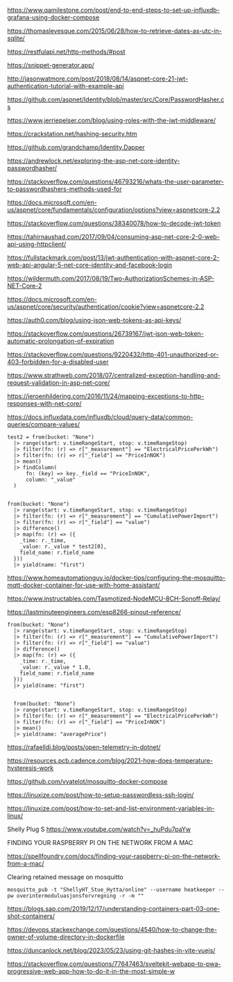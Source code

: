 https://www.qamilestone.com/post/end-to-end-steps-to-set-up-influxdb-grafana-using-docker-compose

https://thomaslevesque.com/2015/06/28/how-to-retrieve-dates-as-utc-in-sqlite/

https://restfulapi.net/http-methods/#post

https://snippet-generator.app/

http://jasonwatmore.com/post/2018/08/14/aspnet-core-21-jwt-authentication-tutorial-with-example-api

https://github.com/aspnet/Identity/blob/master/src/Core/PasswordHasher.cs

https://www.jerriepelser.com/blog/using-roles-with-the-jwt-middleware/

https://crackstation.net/hashing-security.htm

https://github.com/grandchamp/Identity.Dapper

https://andrewlock.net/exploring-the-asp-net-core-identity-passwordhasher/

https://stackoverflow.com/questions/46793216/whats-the-user-parameter-to-passwordhashers-methods-used-for

https://docs.microsoft.com/en-us/aspnet/core/fundamentals/configuration/options?view=aspnetcore-2.2

https://stackoverflow.com/questions/38340078/how-to-decode-jwt-token

https://tahirnaushad.com/2017/09/04/consuming-asp-net-core-2-0-web-api-using-httpclient/

https://fullstackmark.com/post/13/jwt-authentication-with-aspnet-core-2-web-api-angular-5-net-core-identity-and-facebook-login

https://wildermuth.com/2017/08/19/Two-AuthorizationSchemes-in-ASP-NET-Core-2

https://docs.microsoft.com/en-us/aspnet/core/security/authentication/cookie?view=aspnetcore-2.2

https://auth0.com/blog/using-json-web-tokens-as-api-keys/

https://stackoverflow.com/questions/26739167/jwt-json-web-token-automatic-prolongation-of-expiration

https://stackoverflow.com/questions/9220432/http-401-unauthorized-or-403-forbidden-for-a-disabled-user

https://www.strathweb.com/2018/07/centralized-exception-handling-and-request-validation-in-asp-net-core/

https://jeroenhildering.com/2016/11/24/mapping-exceptions-to-http-responses-with-net-core/


https://docs.influxdata.com/influxdb/cloud/query-data/common-queries/compare-values/





```
test2 = from(bucket: "None")
  |> range(start: v.timeRangeStart, stop: v.timeRangeStop)
  |> filter(fn: (r) => r["_measurement"] == "ElectricalPricePerkWh")
  |> filter(fn: (r) => r["_field"] == "PriceInNOK")
  |> mean()
  |> findColumn(
      fn: (key) => key._field == "PriceInNOK",
      column: "_value"
  )
  

from(bucket: "None")
  |> range(start: v.timeRangeStart, stop: v.timeRangeStop)
  |> filter(fn: (r) => r["_measurement"] == "CumulativePowerImport")
  |> filter(fn: (r) => r["_field"] == "value")
  |> difference()
  |> map(fn: (r) => ({    
    _time: r._time,
    _value: r._value * test2[0],
    field_name: r.field_name
  }))
  |> yield(name: "first")  
```


https://www.homeautomationguy.io/docker-tips/configuring-the-mosquitto-mqtt-docker-container-for-use-with-home-assistant/


https://www.instructables.com/Tasmotized-NodeMCU-8CH-Sonoff-Relay/

https://lastminuteengineers.com/esp8266-pinout-reference/

```
from(bucket: "None")
  |> range(start: v.timeRangeStart, stop: v.timeRangeStop)
  |> filter(fn: (r) => r["_measurement"] == "CumulativePowerImport")
  |> filter(fn: (r) => r["_field"] == "value")
  |> difference()
  |> map(fn: (r) => ({    
    _time: r._time,
    _value: r._value * 1.0,
    field_name: r.field_name
  }))
  |> yield(name: "first")


  from(bucket: "None")
  |> range(start: v.timeRangeStart, stop: v.timeRangeStop)
  |> filter(fn: (r) => r["_measurement"] == "ElectricalPricePerkWh")
  |> filter(fn: (r) => r["_field"] == "PriceInNOK")
  |> mean()
  |> yield(name: "averagePrice")
 ```

 
 https://rafaelldi.blog/posts/open-telemetry-in-dotnet/


 https://resources.pcb.cadence.com/blog/2021-how-does-temperature-hysteresis-work


 https://github.com/vvatelot/mosquitto-docker-compose



 https://linuxize.com/post/how-to-setup-passwordless-ssh-login/


 https://linuxize.com/post/how-to-set-and-list-environment-variables-in-linux/  


Shelly Plug S
 https://www.youtube.com/watch?v=_huPdu7paYw


FINDING YOUR RASPBERRY PI ON THE NETWORK FROM A MAC

 https://spellfoundry.com/docs/finding-your-raspberry-pi-on-the-network-from-a-mac/


Clearing retained message on mosquitto 

```
mosquitto_pub -t "ShellyHT_Stue_Hytta/online" --username heatkeeper --pw overintermoduluasjonsforvregning -r -m ""
```


https://blogs.sap.com/2019/12/17/understanding-containers-part-03-one-shot-containers/




https://devops.stackexchange.com/questions/4540/how-to-change-the-owner-of-volume-directory-in-dockerfile

https://duncanlock.net/blog/2023/05/23/using-git-hashes-in-vite-vuejs/

https://stackoverflow.com/questions/77647463/sveltekit-webapp-to-pwa-progressive-web-app-how-to-do-it-in-the-most-simple-w